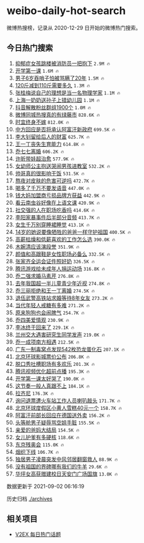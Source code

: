 # weibo-daily-hot-search

微博热搜榜，记录从 2020-12-29 日开始的微博热门搜索。

## 今日热门搜索

<!-- BEGIN -->

1. [抑郁症女孩跳楼被消防员一把抱下](https://s.weibo.com/weibo?q=%23%E6%8A%91%E9%83%81%E7%97%87%E5%A5%B3%E5%AD%A9%E8%B7%B3%E6%A5%BC%E8%A2%AB%E6%B6%88%E9%98%B2%E5%91%98%E4%B8%80%E6%8A%8A%E6%8A%B1%E4%B8%8B%23&Refer=top) `2.9M 🔥`
1. [开学第一课](https://s.weibo.com/weibo?q=%23%E5%BC%80%E5%AD%A6%E7%AC%AC%E4%B8%80%E8%AF%BE%23&Refer=top) `1.6M 🔥`
1. [男子6岁吞哨子怕被骂瞒了20年](https://s.weibo.com/weibo?q=%E7%94%B7%E5%AD%906%E5%B2%81%E5%90%9E%E5%93%A8%E5%AD%90%E6%80%95%E8%A2%AB%E9%AA%82%E7%9E%92%E4%BA%8620%E5%B9%B4&Refer=top) `1.5M 🔥`
1. [120斤减到110斤需要多久](https://s.weibo.com/weibo?q=%23120%E6%96%A4%E5%87%8F%E5%88%B0110%E6%96%A4%E9%9C%80%E8%A6%81%E5%A4%9A%E4%B9%85%23&Refer=top) `1.3M 🔥`
1. [张桂梅说自己的理想是当一名物理学家](https://s.weibo.com/weibo?q=%23%E5%BC%A0%E6%A1%82%E6%A2%85%E8%AF%B4%E8%87%AA%E5%B7%B1%E7%9A%84%E7%90%86%E6%83%B3%E6%98%AF%E5%BD%93%E4%B8%80%E5%90%8D%E7%89%A9%E7%90%86%E5%AD%A6%E5%AE%B6%23&Refer=top) `1.1M 🔥`
1. [上海一奶奶送孙子上错幼儿园](https://s.weibo.com/weibo?q=%23%E4%B8%8A%E6%B5%B7%E4%B8%80%E5%A5%B6%E5%A5%B6%E9%80%81%E5%AD%99%E5%AD%90%E4%B8%8A%E9%94%99%E5%B9%BC%E5%84%BF%E5%9B%AD%23&Refer=top) `1.1M 🔥`
1. [抖音解散粉丝群组1900个](https://s.weibo.com/weibo?q=%23%E6%8A%96%E9%9F%B3%E8%A7%A3%E6%95%A3%E7%B2%89%E4%B8%9D%E7%BE%A4%E7%BB%841900%E4%B8%AA%23&Refer=top) `1.0M 🔥`
1. [微博同城热搜真的有绿藤市](https://s.weibo.com/weibo?q=%23%E5%BE%AE%E5%8D%9A%E5%90%8C%E5%9F%8E%E7%83%AD%E6%90%9C%E7%9C%9F%E7%9A%84%E6%9C%89%E7%BB%BF%E8%97%A4%E5%B8%82%23&Refer=top) `828.6K 🔥`
1. [时宜终身不嫁](https://s.weibo.com/weibo?q=%23%E6%97%B6%E5%AE%9C%E7%BB%88%E8%BA%AB%E4%B8%8D%E5%AB%81%23&Refer=top) `812.0K 🔥`
1. [中方回应是否将承认阿富汗新政府](https://s.weibo.com/weibo?q=%23%E4%B8%AD%E6%96%B9%E5%9B%9E%E5%BA%94%E6%98%AF%E5%90%A6%E5%B0%86%E6%89%BF%E8%AE%A4%E9%98%BF%E5%AF%8C%E6%B1%97%E6%96%B0%E6%94%BF%E5%BA%9C%23&Refer=top) `699.5K 🔥`
1. [李大钊留给后人的财富](https://s.weibo.com/weibo?q=%23%E6%9D%8E%E5%A4%A7%E9%92%8A%E7%95%99%E7%BB%99%E5%90%8E%E4%BA%BA%E7%9A%84%E8%B4%A2%E5%AF%8C%23&Refer=top) `625.7K 🔥`
1. [王一丁丧失生育能力](https://s.weibo.com/weibo?q=%23%E7%8E%8B%E4%B8%80%E4%B8%81%E4%B8%A7%E5%A4%B1%E7%94%9F%E8%82%B2%E8%83%BD%E5%8A%9B%23&Refer=top) `614.8K 🔥`
1. [乔七七离婚](https://s.weibo.com/weibo?q=%23%E4%B9%94%E4%B8%83%E4%B8%83%E7%A6%BB%E5%A9%9A%23&Refer=top) `606.2K 🔥`
1. [许昕带娃超治愈](https://s.weibo.com/weibo?q=%23%E8%AE%B8%E6%98%95%E5%B8%A6%E5%A8%83%E8%B6%85%E6%B2%BB%E6%84%88%23&Refer=top) `577.9K 🔥`
1. [女幼师公主抱送哭闹男孩进教室](https://s.weibo.com/weibo?q=%23%E5%A5%B3%E5%B9%BC%E5%B8%88%E5%85%AC%E4%B8%BB%E6%8A%B1%E9%80%81%E5%93%AD%E9%97%B9%E7%94%B7%E5%AD%A9%E8%BF%9B%E6%95%99%E5%AE%A4%23&Refer=top) `532.2K 🔥`
1. [帅哥真的很影响干饭](https://s.weibo.com/weibo?q=%23%E5%B8%85%E5%93%A5%E7%9C%9F%E7%9A%84%E5%BE%88%E5%BD%B1%E5%93%8D%E5%B9%B2%E9%A5%AD%23&Refer=top) `531.5K 🔥`
1. [熬夜对皮肤的危害可逆吗](https://s.weibo.com/weibo?q=%23%E7%86%AC%E5%A4%9C%E5%AF%B9%E7%9A%AE%E8%82%A4%E7%9A%84%E5%8D%B1%E5%AE%B3%E5%8F%AF%E9%80%86%E5%90%97%23&Refer=top) `472.7K 🔥`
1. [喝多了千万不要发语音](https://s.weibo.com/weibo?q=%23%E5%96%9D%E5%A4%9A%E4%BA%86%E5%8D%83%E4%B8%87%E4%B8%8D%E8%A6%81%E5%8F%91%E8%AF%AD%E9%9F%B3%23&Refer=top) `447.0K 🔥`
1. [钱大妈加盟商亏损品牌方获益](https://s.weibo.com/weibo?q=%23%E9%92%B1%E5%A4%A7%E5%A6%88%E5%8A%A0%E7%9B%9F%E5%95%86%E4%BA%8F%E6%8D%9F%E5%93%81%E7%89%8C%E6%96%B9%E8%8E%B7%E7%9B%8A%23&Refer=top) `442.9K 🔥`
1. [看云南虫谷好像在上语文课](https://s.weibo.com/weibo?q=%23%E7%9C%8B%E4%BA%91%E5%8D%97%E8%99%AB%E8%B0%B7%E5%A5%BD%E5%83%8F%E5%9C%A8%E4%B8%8A%E8%AF%AD%E6%96%87%E8%AF%BE%23&Refer=top) `420.9K 🔥`
1. [社交强的人在职场吃香吗](https://s.weibo.com/weibo?q=%23%E7%A4%BE%E4%BA%A4%E5%BC%BA%E7%9A%84%E4%BA%BA%E5%9C%A8%E8%81%8C%E5%9C%BA%E5%90%83%E9%A6%99%E5%90%97%23&Refer=top) `414.6K 🔥`
1. [李阳家暴事件后半部分音频](https://s.weibo.com/weibo?q=%E6%9D%8E%E9%98%B3%E5%AE%B6%E6%9A%B4%E4%BA%8B%E4%BB%B6%E5%90%8E%E5%8D%8A%E9%83%A8%E5%88%86%E9%9F%B3%E9%A2%91&Refer=top) `413.7K 🔥`
1. [女生千万别穿睡裙睡觉](https://s.weibo.com/weibo?q=%23%E5%A5%B3%E7%94%9F%E5%8D%83%E4%B8%87%E5%88%AB%E7%A9%BF%E7%9D%A1%E8%A3%99%E7%9D%A1%E8%A7%89%23&Refer=top) `413.1K 🔥`
1. [14岁的她说要像牺牲的爸爸一样守护祖国](https://s.weibo.com/weibo?q=%2314%E5%B2%81%E7%9A%84%E5%A5%B9%E8%AF%B4%E8%A6%81%E5%83%8F%E7%89%BA%E7%89%B2%E7%9A%84%E7%88%B8%E7%88%B8%E4%B8%80%E6%A0%B7%E5%AE%88%E6%8A%A4%E7%A5%96%E5%9B%BD%23&Refer=top) `400.5K 🔥`
1. [高薪枯燥和低薪喜欢的工作怎么选](https://s.weibo.com/weibo?q=%23%E9%AB%98%E8%96%AA%E6%9E%AF%E7%87%A5%E5%92%8C%E4%BD%8E%E8%96%AA%E5%96%9C%E6%AC%A2%E7%9A%84%E5%B7%A5%E4%BD%9C%E6%80%8E%E4%B9%88%E9%80%89%23&Refer=top) `390.0K 🔥`
1. [木婉清应该演段誉](https://s.weibo.com/weibo?q=%23%E6%9C%A8%E5%A9%89%E6%B8%85%E5%BA%94%E8%AF%A5%E6%BC%94%E6%AE%B5%E8%AA%89%23&Refer=top) `351.9K 🔥`
1. [颜值和高跟鞋是女性职场必备么](https://s.weibo.com/weibo?q=%23%E9%A2%9C%E5%80%BC%E5%92%8C%E9%AB%98%E8%B7%9F%E9%9E%8B%E6%98%AF%E5%A5%B3%E6%80%A7%E8%81%8C%E5%9C%BA%E5%BF%85%E5%A4%87%E4%B9%88%23&Refer=top) `332.5K 🔥`
1. [张家齐全运会证件照好奶](https://s.weibo.com/weibo?q=%23%E5%BC%A0%E5%AE%B6%E9%BD%90%E5%85%A8%E8%BF%90%E4%BC%9A%E8%AF%81%E4%BB%B6%E7%85%A7%E5%A5%BD%E5%A5%B6%23&Refer=top) `326.5K 🔥`
1. [腾讯游戏给未成年人捐运动场](https://s.weibo.com/weibo?q=%23%E8%85%BE%E8%AE%AF%E6%B8%B8%E6%88%8F%E7%BB%99%E6%9C%AA%E6%88%90%E5%B9%B4%E4%BA%BA%E6%8D%90%E8%BF%90%E5%8A%A8%E5%9C%BA%23&Refer=top) `316.8K 🔥`
1. [乔二强求婚马素芹](https://s.weibo.com/weibo?q=%23%E4%B9%94%E4%BA%8C%E5%BC%BA%E6%B1%82%E5%A9%9A%E9%A9%AC%E7%B4%A0%E8%8A%B9%23&Refer=top) `276.8K 🔥`
1. [去年我国超一半儿童青少年近视](https://s.weibo.com/weibo?q=%23%E5%8E%BB%E5%B9%B4%E6%88%91%E5%9B%BD%E8%B6%85%E4%B8%80%E5%8D%8A%E5%84%BF%E7%AB%A5%E9%9D%92%E5%B0%91%E5%B9%B4%E8%BF%91%E8%A7%86%23&Refer=top) `274.8K 🔥`
1. [乔三丽拒绝和王一丁离婚](https://s.weibo.com/weibo?q=%23%E4%B9%94%E4%B8%89%E4%B8%BD%E6%8B%92%E7%BB%9D%E5%92%8C%E7%8E%8B%E4%B8%80%E4%B8%81%E7%A6%BB%E5%A9%9A%23&Refer=top) `274.5K 🔥`
1. [退伍武警高铁站求婚等待8年女友](https://s.weibo.com/weibo?q=%23%E9%80%80%E4%BC%8D%E6%AD%A6%E8%AD%A6%E9%AB%98%E9%93%81%E7%AB%99%E6%B1%82%E5%A9%9A%E7%AD%89%E5%BE%858%E5%B9%B4%E5%A5%B3%E5%8F%8B%23&Refer=top) `273.2K 🔥`
1. [当代年轻人戒糖有多难](https://s.weibo.com/weibo?q=%23%E5%BD%93%E4%BB%A3%E5%B9%B4%E8%BD%BB%E4%BA%BA%E6%88%92%E7%B3%96%E6%9C%89%E5%A4%9A%E9%9A%BE%23&Refer=top) `271.2K 🔥`
1. [原来狗狗也会闹脾气](https://s.weibo.com/weibo?q=%23%E5%8E%9F%E6%9D%A5%E7%8B%97%E7%8B%97%E4%B9%9F%E4%BC%9A%E9%97%B9%E8%84%BE%E6%B0%94%23&Refer=top) `254.7K 🔥`
1. [乔四美爱情观](https://s.weibo.com/weibo?q=%23%E4%B9%94%E5%9B%9B%E7%BE%8E%E7%88%B1%E6%83%85%E8%A7%82%23&Refer=top) `230.9K 🔥`
1. [李冰终于回来了](https://s.weibo.com/weibo?q=%23%E6%9D%8E%E5%86%B0%E7%BB%88%E4%BA%8E%E5%9B%9E%E6%9D%A5%E4%BA%86%23&Refer=top) `229.1K 🔥`
1. [兰州交大遇害研究生同学发声](https://s.weibo.com/weibo?q=%E5%85%B0%E5%B7%9E%E4%BA%A4%E5%A4%A7%E9%81%87%E5%AE%B3%E7%A0%94%E7%A9%B6%E7%94%9F%E5%90%8C%E5%AD%A6%E5%8F%91%E5%A3%B0&Refer=top) `219.0K 🔥`
1. [乔一成项南方相遇](https://s.weibo.com/weibo?q=%23%E4%B9%94%E4%B8%80%E6%88%90%E9%A1%B9%E5%8D%97%E6%96%B9%E7%9B%B8%E9%81%87%23&Refer=top) `212.5K 🔥`
1. [广东一制毒窝点发现542枚恐龙蛋化石](https://s.weibo.com/weibo?q=%23%E5%B9%BF%E4%B8%9C%E4%B8%80%E5%88%B6%E6%AF%92%E7%AA%9D%E7%82%B9%E5%8F%91%E7%8E%B0542%E6%9E%9A%E6%81%90%E9%BE%99%E8%9B%8B%E5%8C%96%E7%9F%B3%23&Refer=top) `207.1K 🔥`
1. [北京环球影城票价公布](https://s.weibo.com/weibo?q=%23%E5%8C%97%E4%BA%AC%E7%8E%AF%E7%90%83%E5%BD%B1%E5%9F%8E%E7%A5%A8%E4%BB%B7%E5%85%AC%E5%B8%83%23&Refer=top) `206.8K 🔥`
1. [脱口秀吐槽职场有多欢乐](https://s.weibo.com/weibo?q=%23%E8%84%B1%E5%8F%A3%E7%A7%80%E5%90%90%E6%A7%BD%E8%81%8C%E5%9C%BA%E6%9C%89%E5%A4%9A%E6%AC%A2%E4%B9%90%23&Refer=top) `201.3K 🔥`
1. [腾讯视频优化超前点播](https://s.weibo.com/weibo?q=%23%E8%85%BE%E8%AE%AF%E8%A7%86%E9%A2%91%E4%BC%98%E5%8C%96%E8%B6%85%E5%89%8D%E7%82%B9%E6%92%AD%23&Refer=top) `195.3K 🔥`
1. [开学第一课太好哭了](https://s.weibo.com/weibo?q=%23%E5%BC%80%E5%AD%A6%E7%AC%AC%E4%B8%80%E8%AF%BE%E5%A4%AA%E5%A5%BD%E5%93%AD%E4%BA%86%23&Refer=top) `190.0K 🔥`
1. [这节奏一般人真跟不上](https://s.weibo.com/weibo?q=%23%E8%BF%99%E8%8A%82%E5%A5%8F%E4%B8%80%E8%88%AC%E4%BA%BA%E7%9C%9F%E8%B7%9F%E4%B8%8D%E4%B8%8A%23&Refer=top) `184.1K 🔥`
1. [拉齐尼](https://s.weibo.com/weibo?q=%E6%8B%89%E9%BD%90%E5%B0%BC&Refer=top) `176.3K 🔥`
1. [询问退票遭火车站工作人员喇叭敲头](https://s.weibo.com/weibo?q=%E8%AF%A2%E9%97%AE%E9%80%80%E7%A5%A8%E9%81%AD%E7%81%AB%E8%BD%A6%E7%AB%99%E5%B7%A5%E4%BD%9C%E4%BA%BA%E5%91%98%E5%96%87%E5%8F%AD%E6%95%B2%E5%A4%B4&Refer=top) `171.7K 🔥`
1. [北京环球度假区小黄人雪糕40元一个](https://s.weibo.com/weibo?q=%23%E5%8C%97%E4%BA%AC%E7%8E%AF%E7%90%83%E5%BA%A6%E5%81%87%E5%8C%BA%E5%B0%8F%E9%BB%84%E4%BA%BA%E9%9B%AA%E7%B3%9540%E5%85%83%E4%B8%80%E4%B8%AA%23&Refer=top) `158.7K 🔥`
1. [阿富汗前部长回应在德国送外卖](https://s.weibo.com/weibo?q=%23%E9%98%BF%E5%AF%8C%E6%B1%97%E5%89%8D%E9%83%A8%E9%95%BF%E5%9B%9E%E5%BA%94%E5%9C%A8%E5%BE%B7%E5%9B%BD%E9%80%81%E5%A4%96%E5%8D%96%23&Refer=top) `156.2K 🔥`
1. [头等舱男子疑辱骂空姐手脏](https://s.weibo.com/weibo?q=%23%E5%A4%B4%E7%AD%89%E8%88%B1%E7%94%B7%E5%AD%90%E7%96%91%E8%BE%B1%E9%AA%82%E7%A9%BA%E5%A7%90%E6%89%8B%E8%84%8F%23&Refer=top) `155.5K 🔥`
1. [亲爱的爸妈大结局](https://s.weibo.com/weibo?q=%23%E4%BA%B2%E7%88%B1%E7%9A%84%E7%88%B8%E5%A6%88%E5%A4%A7%E7%BB%93%E5%B1%80%23&Refer=top) `154.5K 🔥`
1. [女儿护爹有多硬核](https://s.weibo.com/weibo?q=%23%E5%A5%B3%E5%84%BF%E6%8A%A4%E7%88%B9%E6%9C%89%E5%A4%9A%E7%A1%AC%E6%A0%B8%23&Refer=top) `118.6K 🔥`
1. [东京残奥会](https://s.weibo.com/weibo?q=%E4%B8%9C%E4%BA%AC%E6%AE%8B%E5%A5%A5%E4%BC%9A&Refer=top) `115.0K 🔥`
1. [烟织下线](https://s.weibo.com/weibo?q=%23%E7%83%9F%E7%BB%87%E4%B8%8B%E7%BA%BF%23&Refer=top) `106.7K 🔥`
1. [独居男子凌晨突发中风邻居翻窗救人](https://s.weibo.com/weibo?q=%E7%8B%AC%E5%B1%85%E7%94%B7%E5%AD%90%E5%87%8C%E6%99%A8%E7%AA%81%E5%8F%91%E4%B8%AD%E9%A3%8E%E9%82%BB%E5%B1%85%E7%BF%BB%E7%AA%97%E6%95%91%E4%BA%BA&Refer=top) `88.9K 🔥`
1. [没有祖国的界碑哪有我们的牛羊](https://s.weibo.com/weibo?q=%23%E6%B2%A1%E6%9C%89%E7%A5%96%E5%9B%BD%E7%9A%84%E7%95%8C%E7%A2%91%E5%93%AA%E6%9C%89%E6%88%91%E4%BB%AC%E7%9A%84%E7%89%9B%E7%BE%8A%23&Refer=top) `29.6K 🔥`
1. [华坪女高获赠建校日天安门广场国旗](https://s.weibo.com/weibo?q=%23%E5%8D%8E%E5%9D%AA%E5%A5%B3%E9%AB%98%E8%8E%B7%E8%B5%A0%E5%BB%BA%E6%A0%A1%E6%97%A5%E5%A4%A9%E5%AE%89%E9%97%A8%E5%B9%BF%E5%9C%BA%E5%9B%BD%E6%97%97%23&Refer=top) `13.0K 🔥`

数据更新于 2021-09-02 06:16:19

<!-- END -->

历史归档 [./archives](./archives)

## 相关项目

- [V2EX 每日热门话题](https://github.com/boojack/v2ex-daily-hot-topic)
